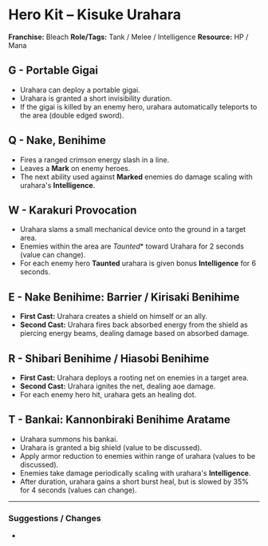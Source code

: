 # Hero Kit – Kisuke Urahara

**Franchise:** Bleach
**Role/Tags:** Tank / Melee / Intelligence 
**Resource:** HP / Mana

## G - Portable Gigai
- Urahara can deploy a portable gigai.
- Urahara is granted a short invisibility duration.
- If the gigai is killed by an enemy hero, urahara automatically teleports to the area (double edged sword).

## Q - Nake, Benihime
- Fires a ranged crimson energy slash in a line.
- Leaves a **Mark** on enemy heroes.
- The next ability used against **Marked** enemies do damage scaling with urahara's **Intelligence**.

## W - Karakuri Provocation
- Urahara slams a small mechanical device onto the ground in a target area.
- Enemies within the area are *Taunted** toward Urahara for 2 seconds (value can change).
- For each enemy hero **Taunted** urahara is given bonus **Intelligence** for 6 seconds.

## E - Nake Benihime: Barrier / Kirisaki Benihime
- **First Cast:** Urahara creates a shield on himself or an ally.
- **Second Cast:** Urahara fires back absorbed energy from the shield as piercing energy beams, dealing damage based on absorbed damage.

## R - Shibari Benihime / Hiasobi Benihime
- **First Cast:** Urahara deploys a rooting net on enemies in a target area.
- **Second Cast:** Urahara ignites the net, dealing aoe damage.
- For each enemy hero hit, urahara gets an healing dot.

## T - Bankai: Kannonbiraki Benihime Aratame
- Urahara summons his bankai.
- Urahara is granted a big shield (value to be discussed).
- Apply armor reduction to enemies within range of urahara (values to be discussed).
- Enemies take damage periodically scaling with urahara's **Intelligence**.
- After duration, urahara gains a short burst heal, but is slowed by 35% for 4 seconds (values can change).

---

### Suggestions / Changes
- <your notes here>